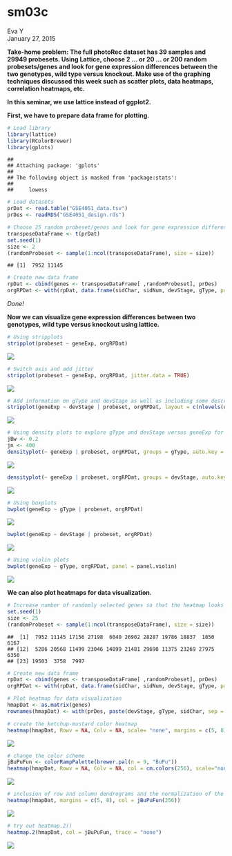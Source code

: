 # sm03c
Eva Y  
January 27, 2015  

**Take-home problem: The full photoRec dataset has 39 samples and 29949 probesets. Using Lattice, choose 2 … or 20 … or 200 random probesets/genes and look for gene expression differences between the two genotypes, wild type versus knockout. Make use of the graphing techniques discussed this week such as scatter plots, data heatmaps, correlation heatmaps, etc.**

**In this seminar, we use lattice instead of ggplot2.**

**First, we have to prepare data frame for plotting.**


```r
# Load library 
library(lattice)
library(RColorBrewer)
library(gplots)
```

```
## 
## Attaching package: 'gplots'
## 
## The following object is masked from 'package:stats':
## 
##     lowess
```

```r
# Load datasets
prDat <- read.table("GSE4051_data.tsv")
prDes <- readRDS("GSE4051_design.rds")

# Choose 25 random probeset/genes and look for gene expression differences between the two genotypes, wild type versus knockout.
transposeDataFrame <- t(prDat)
set.seed(1)
size <- 2
(randomProbeset <- sample(1:ncol(transposeDataFrame), size = size))
```

```
## [1]  7952 11145
```

```r
# Create new data frame
rpDat <- cbind(genes <- transposeDataFrame[ ,randomProbeset], prDes)
orgRPDat <- with(rpDat, data.frame(sidChar, sidNum, devStage, gType, probeset = factor(rep(c(colnames(rpDat[1:size])), each = nrow(rpDat))), geneExp = c(genes)))
```

*Done!*

**Now we can visualize gene expression differences between two genotypes, wild type versus knockout using lattice.**


```r
# Using stripplots
stripplot(probeset ~ geneExp, orgRPDat)
```

![](sm03c_files/figure-html/unnamed-chunk-2-1.png) 

```r
# Switch axis and add jitter
stripplot(probeset ~ geneExp, orgRPDat, jitter.data = TRUE)
```

![](sm03c_files/figure-html/unnamed-chunk-2-2.png) 

```r
# Add information on gType and devStage as well as including some descriptive statistics. 
stripplot(geneExp ~ devStage | probeset, orgRPDat, layout = c(nlevels(orgRPDat$probeset), 1), groups = gType, auto.key = TRUE, grid = TRUE, type = c('p', 'a'))
```

![](sm03c_files/figure-html/unnamed-chunk-2-3.png) 

```r
# Using density plots to explore gType and devStage versus geneExp for the randomly selected genes.
jBw <- 0.2
jn <- 400
densityplot(~ geneExp | probeset, orgRPDat, groups = gType, auto.key = TRUE, bw = jBw, n = jn, main = paste("bw =", jBw, ", n =", jn))
```

![](sm03c_files/figure-html/unnamed-chunk-2-4.png) 

```r
densityplot(~ geneExp | probeset, orgRPDat, groups = devStage, auto.key = TRUE, bw = jBw, n = jn, main = paste("bw =", jBw, ", n =", jn))
```

![](sm03c_files/figure-html/unnamed-chunk-2-5.png) 

```r
# Using boxplots
bwplot(geneExp ~ gType | probeset, orgRPDat)
```

![](sm03c_files/figure-html/unnamed-chunk-2-6.png) 

```r
bwplot(geneExp ~ devStage | probeset, orgRPDat)
```

![](sm03c_files/figure-html/unnamed-chunk-2-7.png) 

```r
# Using violin plots
bwplot(geneExp ~ gType, orgRPDat, panel = panel.violin)
```

![](sm03c_files/figure-html/unnamed-chunk-2-8.png) 

**We can also plot heatmaps for data visualization.**


```r
# Increase number of randomly selected genes so that the heatmap looks better.
set.seed(1)
size <- 25
(randomProbeset <- sample(1:ncol(transposeDataFrame), size = size))
```

```
##  [1]  7952 11145 17156 27198  6040 26902 28287 19786 18837  1850  6167
## [12]  5286 20568 11499 23046 14899 21481 29690 11375 23269 27975  6350
## [23] 19503  3758  7997
```

```r
# Create new data frame
rpDat <- cbind(genes <- transposeDataFrame[ ,randomProbeset], prDes)
orgRPDat <- with(rpDat, data.frame(sidChar, sidNum, devStage, gType, probeset = factor(rep(c(colnames(rpDat[1:size])), each = nrow(rpDat))), geneExp = c(genes)))

# Plot heatmap for data visualization
hmapDat <- as.matrix(genes)
rownames(hmapDat) <- with(prDes, paste(devStage, gType, sidChar, sep = "_"))

# create the ketchup-mustard color heatmap
heatmap(hmapDat, Rowv = NA, Colv = NA, scale= "none", margins = c(5, 8))
```

![](sm03c_files/figure-html/unnamed-chunk-3-1.png) 

```r
# change the color scheme
jBuPuFun <- colorRampPalette(brewer.pal(n = 9, "BuPu"))
heatmap(hmapDat, Rowv = NA, Colv = NA, col = cm.colors(256), scale="none", margins = c(5, 8))
```

![](sm03c_files/figure-html/unnamed-chunk-3-2.png) 

```r
# inclusion of row and column dendrograms and the normalization of the data
heatmap(hmapDat, margins = c(5, 8), col = jBuPuFun(256))
```

![](sm03c_files/figure-html/unnamed-chunk-3-3.png) 

```r
# try out heatmap.2()
heatmap.2(hmapDat, col = jBuPuFun, trace = "none")
```

![](sm03c_files/figure-html/unnamed-chunk-3-4.png) 
